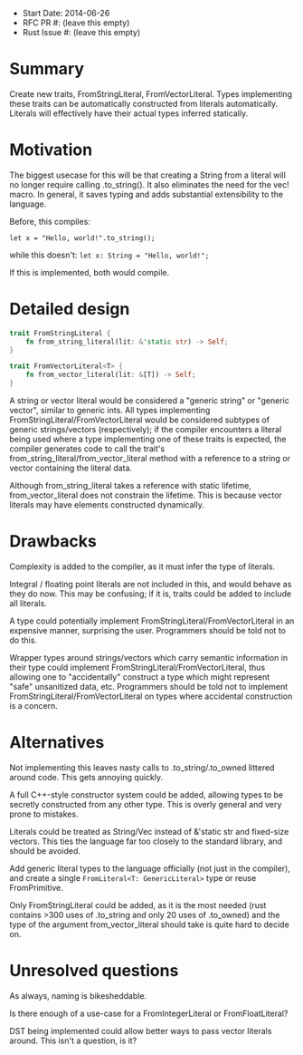 - Start Date: 2014-06-26
- RFC PR #: (leave this empty)
- Rust Issue #: (leave this empty)

# Summary

Create new traits, FromStringLiteral, FromVectorLiteral<T>. Types implementing these traits can be automatically constructed from literals automatically. Literals will effectively have their actual types inferred statically.

# Motivation

The biggest usecase for this will be that creating a String from a literal will no longer require calling .to_string(). It also eliminates the need for the vec! macro. In general, it saves typing and adds substantial extensibility to the language.

Before, this compiles:

```let x = "Hello, world!".to_string();```

while this doesn't:
```let x: String = "Hello, world!";```

If this is implemented, both would compile.

# Detailed design

```rust
trait FromStringLiteral {
	fn from_string_literal(lit: &'static str) -> Self;
}
```

```rust
trait FromVectorLiteral<T> {
	fn from_vector_literal(lit: &[T]) -> Self;
}
```

A string or vector literal would be considered a "generic string" or "generic vector", similar to generic ints. All types implementing FromStringLiteral/FromVectorLiteral would be considered subtypes of generic strings/vectors (respectively); if the compiler encounters a literal being used where a type implementing one of these traits is expected, the compiler generates code to call the trait's from_string_literal/from_vector_literal method with a reference to a string or vector containing the literal data.

Although from_string_literal takes a reference with static lifetime, from_vector_literal does not constrain the lifetime. This is because vector literals may have elements constructed dynamically.

# Drawbacks
Complexity is added to the compiler, as it must infer the type of literals.

Integral / floating point literals are not included in this, and would behave as they do now. This may be confusing; if it is, traits could be added to include all literals.

A type could potentially implement FromStringLiteral/FromVectorLiteral in an expensive manner, surprising the user. Programmers should be told not to do this.

Wrapper types around strings/vectors which carry semantic information in their type could implement FromStringLiteral/FromVectorLiteral, thus allowing one to "accidentally" construct a type which might represent "safe" unsanitized data, etc. Programmers should be told not to implement FromStringLiteral/FromVectorLiteral on types where accidental construction is a concern.

# Alternatives

Not implementing this leaves nasty calls to .to_string/.to_owned littered around code. This gets annoying quickly.

A full C++-style constructor system could be added, allowing types to be secretly constructed from any other type. This is overly general and very prone to mistakes.

Literals could be treated as String/Vec instead of &'static str and fixed-size vectors. This ties the language far too closely to the standard library, and should be avoided.

Add generic literal types to the language officially (not just in the compiler), and create a single `FromLiteral<T: GenericLiteral>` type or reuse FromPrimitive. 

Only FromStringLiteral could be added, as it is the most needed (rust contains >300 uses of .to_string and only 20 uses of .to_owned) and the type of the argument from_vector_literal should take is quite hard to decide on.

# Unresolved questions

As always, naming is bikesheddable.

Is there enough of a use-case for a FromIntegerLiteral or FromFloatLiteral? 

DST being implemented could allow better ways to pass vector literals around. This isn't a question, is it?
